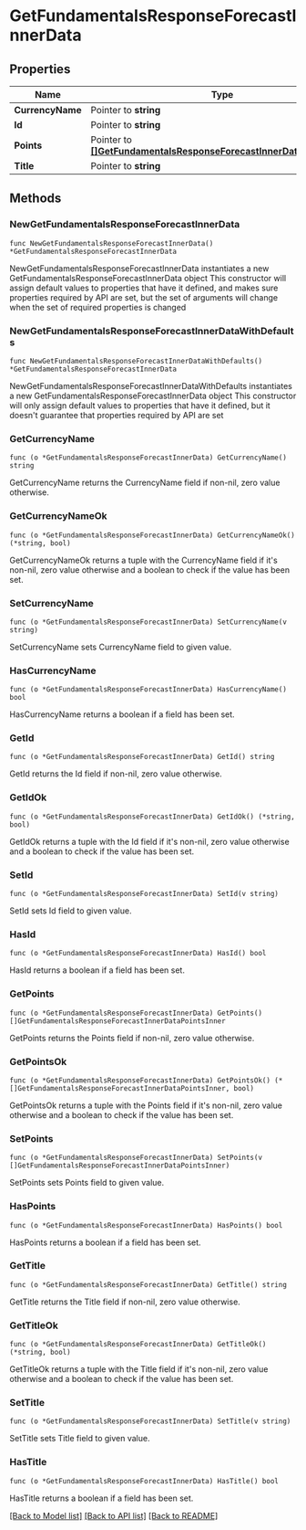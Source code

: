 # GetFundamentalsResponseForecastInnerData

## Properties

Name | Type | Description | Notes
------------ | ------------- | ------------- | -------------
**CurrencyName** | Pointer to **string** |  | [optional] 
**Id** | Pointer to **string** |  | [optional] 
**Points** | Pointer to [**[]GetFundamentalsResponseForecastInnerDataPointsInner**](GetFundamentalsResponseForecastInnerDataPointsInner.md) |  | [optional] 
**Title** | Pointer to **string** |  | [optional] 

## Methods

### NewGetFundamentalsResponseForecastInnerData

`func NewGetFundamentalsResponseForecastInnerData() *GetFundamentalsResponseForecastInnerData`

NewGetFundamentalsResponseForecastInnerData instantiates a new GetFundamentalsResponseForecastInnerData object
This constructor will assign default values to properties that have it defined,
and makes sure properties required by API are set, but the set of arguments
will change when the set of required properties is changed

### NewGetFundamentalsResponseForecastInnerDataWithDefaults

`func NewGetFundamentalsResponseForecastInnerDataWithDefaults() *GetFundamentalsResponseForecastInnerData`

NewGetFundamentalsResponseForecastInnerDataWithDefaults instantiates a new GetFundamentalsResponseForecastInnerData object
This constructor will only assign default values to properties that have it defined,
but it doesn't guarantee that properties required by API are set

### GetCurrencyName

`func (o *GetFundamentalsResponseForecastInnerData) GetCurrencyName() string`

GetCurrencyName returns the CurrencyName field if non-nil, zero value otherwise.

### GetCurrencyNameOk

`func (o *GetFundamentalsResponseForecastInnerData) GetCurrencyNameOk() (*string, bool)`

GetCurrencyNameOk returns a tuple with the CurrencyName field if it's non-nil, zero value otherwise
and a boolean to check if the value has been set.

### SetCurrencyName

`func (o *GetFundamentalsResponseForecastInnerData) SetCurrencyName(v string)`

SetCurrencyName sets CurrencyName field to given value.

### HasCurrencyName

`func (o *GetFundamentalsResponseForecastInnerData) HasCurrencyName() bool`

HasCurrencyName returns a boolean if a field has been set.

### GetId

`func (o *GetFundamentalsResponseForecastInnerData) GetId() string`

GetId returns the Id field if non-nil, zero value otherwise.

### GetIdOk

`func (o *GetFundamentalsResponseForecastInnerData) GetIdOk() (*string, bool)`

GetIdOk returns a tuple with the Id field if it's non-nil, zero value otherwise
and a boolean to check if the value has been set.

### SetId

`func (o *GetFundamentalsResponseForecastInnerData) SetId(v string)`

SetId sets Id field to given value.

### HasId

`func (o *GetFundamentalsResponseForecastInnerData) HasId() bool`

HasId returns a boolean if a field has been set.

### GetPoints

`func (o *GetFundamentalsResponseForecastInnerData) GetPoints() []GetFundamentalsResponseForecastInnerDataPointsInner`

GetPoints returns the Points field if non-nil, zero value otherwise.

### GetPointsOk

`func (o *GetFundamentalsResponseForecastInnerData) GetPointsOk() (*[]GetFundamentalsResponseForecastInnerDataPointsInner, bool)`

GetPointsOk returns a tuple with the Points field if it's non-nil, zero value otherwise
and a boolean to check if the value has been set.

### SetPoints

`func (o *GetFundamentalsResponseForecastInnerData) SetPoints(v []GetFundamentalsResponseForecastInnerDataPointsInner)`

SetPoints sets Points field to given value.

### HasPoints

`func (o *GetFundamentalsResponseForecastInnerData) HasPoints() bool`

HasPoints returns a boolean if a field has been set.

### GetTitle

`func (o *GetFundamentalsResponseForecastInnerData) GetTitle() string`

GetTitle returns the Title field if non-nil, zero value otherwise.

### GetTitleOk

`func (o *GetFundamentalsResponseForecastInnerData) GetTitleOk() (*string, bool)`

GetTitleOk returns a tuple with the Title field if it's non-nil, zero value otherwise
and a boolean to check if the value has been set.

### SetTitle

`func (o *GetFundamentalsResponseForecastInnerData) SetTitle(v string)`

SetTitle sets Title field to given value.

### HasTitle

`func (o *GetFundamentalsResponseForecastInnerData) HasTitle() bool`

HasTitle returns a boolean if a field has been set.


[[Back to Model list]](../README.md#documentation-for-models) [[Back to API list]](../README.md#documentation-for-api-endpoints) [[Back to README]](../README.md)


